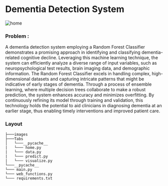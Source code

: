 # Dementia Detection System

![home](https://github.com/MainakRepositor/Dementia-Detector/assets/64016811/8e6b389b-96aa-490d-81f0-83f8977a9060)


### Problem : 

A dementia detection system employing a Random Forest Classifier demonstrates a promising approach in identifying and classifying dementia-related cognitive decline. Leveraging this machine learning technique, the system can efficiently analyze a diverse range of input variables, such as neuropsychological test results, brain imaging data, and demographic information. The Random Forest Classifier excels in handling complex, high-dimensional datasets and capturing intricate patterns that might be indicative of early stages of dementia. Through a process of ensemble learning, where multiple decision trees collaborate to make a robust prediction, the system enhances accuracy and minimizes overfitting. By continuously refining its model through training and validation, this technology holds the potential to aid clinicians in diagnosing dementia at an earlier stage, thus enabling timely interventions and improved patient care.

### Layout

```
├───images
├───Tabs
│   └───__pycache__
|   └─── home.py
|   └─── data.py
|   └─── predict.py
|   └─── visualize.py
└───__pycache__
└─── main.py
└─── web_functions.py
└─── requirements.txt
```


